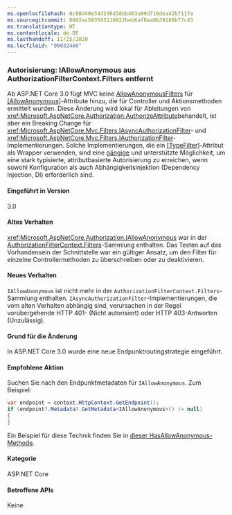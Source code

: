 ```yaml
---
ms.openlocfilehash: 0c88d40e34d2d6458bb463a09d716dea42b711fe
ms.sourcegitcommit: 0802ac583585110022beb6af8ea0b39188b77c43
ms.translationtype: HT
ms.contentlocale: de-DE
ms.lasthandoff: 11/25/2020
ms.locfileid: "96032466"
---
```

### <a name="authorization-iallowanonymous-removed-from-authorizationfiltercontextfilters"></a>Autorisierung: IAllowAnonymous aus AuthorizationFilterContext.Filters entfernt

Ab ASP.NET Core 3.0 fügt MVC keine [AllowAnonymousFilters](xref:Microsoft.AspNetCore.Mvc.Authorization.AllowAnonymousFilter) für [[AllowAnonymous]](xref:Microsoft.AspNetCore.Authorization.AllowAnonymousAttribute)-Attribute hinzu, die für Controller und Aktionsmethoden ermittelt wurden. Diese Änderung wird lokal für Ableitungen von <xref:Microsoft.AspNetCore.Authorization.AuthorizeAttribute>behandelt, ist aber ein Breaking Change für <xref:Microsoft.AspNetCore.Mvc.Filters.IAsyncAuthorizationFilter>- und <xref:Microsoft.AspNetCore.Mvc.Filters.IAuthorizationFilter>-Implementierungen. Solche Implementierungen, die ein [[TypeFilter]](xref:Microsoft.AspNetCore.Mvc.TypeFilterAttribute)-Attribut als Wrapper verwenden, sind eine [gängige](https://stackoverflow.com/a/41348219/608220) und unterstützte Möglichkeit, um eine stark typisierte, attributbasierte Autorisierung zu erreichen, wenn sowohl Konfiguration als auch Abhängigkeitsinjektion (Dependency Injection, DI) erforderlich sind.

#### <a name="version-introduced"></a>Eingeführt in Version

3.0

#### <a name="old-behavior"></a>Altes Verhalten

<xref:Microsoft.AspNetCore.Authorization.IAllowAnonymous> war in der [AuthorizationFilterContext.Filters](xref:Microsoft.AspNetCore.Mvc.Filters.FilterContext.Filters%2A)-Sammlung enthalten. Das Testen auf das Vorhandensein der Schnittstelle war ein gültiger Ansatz, um den Filter für einzelne Controllermethoden zu überschreiben oder zu deaktivieren.

#### <a name="new-behavior"></a>Neues Verhalten

`IAllowAnonymous` ist nicht mehr in der `AuthorizationFilterContext.Filters`-Sammlung enthalten. `IAsyncAuthorizationFilter`-Implementierungen, die vom alten Verhalten abhängig sind, verursachen in der Regel vorübergehende HTTP 401- (Nicht autorisiert) oder HTTP 403-Antworten (Unzulässig).

#### <a name="reason-for-change"></a>Grund für die Änderung

In ASP.NET Core 3.0 wurde eine neue Endpunktroutingstrategie eingeführt.

#### <a name="recommended-action"></a>Empfohlene Aktion

Suchen Sie nach den Endpunktmetadaten für `IAllowAnonymous`. Zum Beispiel:

```csharp
var endpoint = context.HttpContext.GetEndpoint();
if (endpoint?.Metadata?.GetMetadata<IAllowAnonymous>() != null)
{
}
```

Ein Beispiel für diese Technik finden Sie in [dieser HasAllowAnonymous-Methode](https://github.com/dotnet/aspnetcore/blob/bd65275148abc9b07a3b59797a88d485341152bf/src/Mvc/Mvc.Core/src/Authorization/AuthorizeFilter.cs#L236).

#### <a name="category"></a>Kategorie

ASP.NET Core

#### <a name="affected-apis"></a>Betroffene APIs

Keine

<!--

#### Affected APIs

Not detectable via API analysis

-->
